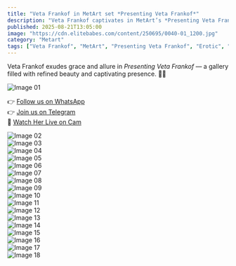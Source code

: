 ```yaml
---
title: "Veta Frankof in MetArt set *Presenting Veta Frankof*"
description: "Veta Frankof captivates in MetArt’s *Presenting Veta Frankof*, where elegance and intimate charm converge."
published: 2025-08-21T13:05:00
image: "https://cdn.elitebabes.com/content/250695/0040-01_1200.jpg"
category: "Metart"
tags: ["Veta Frankof", "MetArt", "Presenting Veta Frankof", "Erotic", "Sensual"]
---
```


Veta Frankof exudes grace and allure in *Presenting Veta Frankof* — a gallery filled with refined beauty and captivating presence. 🌹✨  

![Image 01](https://cdn.elitebabes.com/content/250695/0040-01_1200.jpg)  

👉 [Follow us on WhatsApp](https://redirecting-kappa.vercel.app/)  
👉 [Join us on Telegram](https://redirecting-kappa.vercel.app/)  
🔞 [Watch Her Live on Cam](https://redirecting-kappa.vercel.app/)  

![Image 02](https://cdn.elitebabes.com/content/250695/0040-02_1200.jpg)  
![Image 03](https://cdn.elitebabes.com/content/250695/0040-03_1200.jpg)  
![Image 04](https://cdn.elitebabes.com/content/250695/0040-04_1200.jpg)  
![Image 05](https://cdn.elitebabes.com/content/250695/0040-05_1200.jpg)  
![Image 06](https://cdn.elitebabes.com/content/250695/0040-06_1200.jpg)  
![Image 07](https://cdn.elitebabes.com/content/250695/0040-07_1200.jpg)  
![Image 08](https://cdn.elitebabes.com/content/250695/0040-08_1200.jpg)  
![Image 09](https://cdn.elitebabes.com/content/250695/0040-09_1200.jpg)  
![Image 10](https://cdn.elitebabes.com/content/250695/0040-10_1200.jpg)  
![Image 11](https://cdn.elitebabes.com/content/250695/0040-11_1200.jpg)  
![Image 12](https://cdn.elitebabes.com/content/250695/0040-12_1200.jpg)  
![Image 13](https://cdn.elitebabes.com/content/250695/0040-13_1200.jpg)  
![Image 14](https://cdn.elitebabes.com/content/250695/0040-14_1200.jpg)  
![Image 15](https://cdn.elitebabes.com/content/250695/0040-15_1200.jpg)  
![Image 16](https://cdn.elitebabes.com/content/250695/0040-16_1200.jpg)  
![Image 17](https://cdn.elitebabes.com/content/250695/0040-17_1200.jpg)  
![Image 18](https://cdn.elitebabes.com/content/250695/0040-18_1200.jpg)